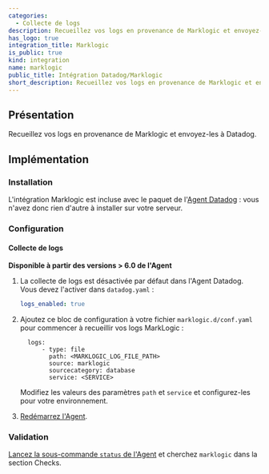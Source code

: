 ```yaml
---
categories:
  - Collecte de logs
description: Recueillez vos logs en provenance de Marklogic et envoyez-les à Datadog.
has_logo: true
integration_title: Marklogic
is_public: true
kind: integration
name: marklogic
public_title: Intégration Datadog/Marklogic
short_description: Recueillez vos logs en provenance de Marklogic et envoyez-les à Datadog.
---
```

## Présentation

Recueillez vos logs en provenance de Marklogic et envoyez-les à Datadog.

## Implémentation
### Installation

L'intégration Marklogic est incluse avec le paquet de l'[Agent Datadog][1] : vous n'avez donc rien d'autre à installer sur votre serveur.

### Configuration

#### Collecte de logs

**Disponible à partir des versions > 6.0 de l'Agent**

1. La collecte de logs est désactivée par défaut dans l'Agent Datadog. Vous devez l'activer dans `datadog.yaml` :

    ```yaml
    logs_enabled: true
    ```

2. Ajoutez ce bloc de configuration à votre fichier `marklogic.d/conf.yaml` pour commencer à recueillir vos logs MarkLogic :

    ```
      logs:
          - type: file
            path: <MARKLOGIC_LOG_FILE_PATH>
            source: marklogic
            sourcecategory: database
            service: <SERVICE>
    ```

   Modifiez les valeurs des paramètres `path` et `service` et configurez-les pour votre environnement.

3. [Redémarrez l'Agent][2].

### Validation

[Lancez la sous-commande `status` de l'Agent][3] et cherchez `marklogic` dans la section Checks.

[1]: https://app.datadoghq.com/account/settings#agent
[2]: /fr/agent/guide/agent-commands/?tab=agentv6#restart-the-agent
[3]: /fr/agent/guide/agent-commands/?tab=agentv6#agent-status-and-information